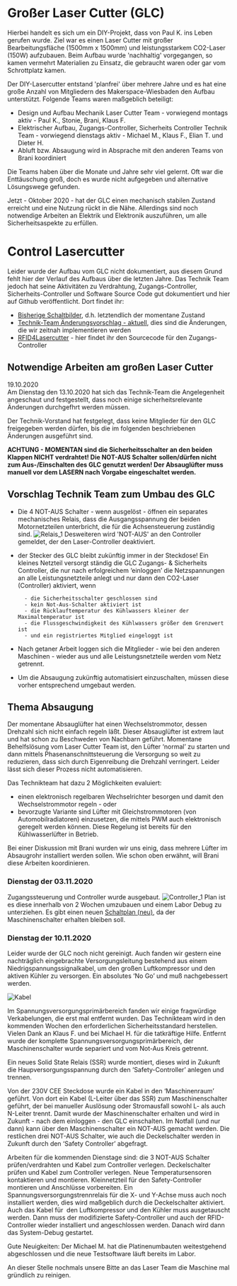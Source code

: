 # Großer Laser Cutter (GLC)
Hierbei handelt es sich um ein DIY-Projekt, dass von Paul K. ins Leben gerufen wurde. Ziel war es einen Laser Cutter mit großer Bearbeitungsfläche (1500mm x 1500mm) und leistungsstarkem CO2-Laser (150W) aufzubauen. Beim Aufbau wurde 'nachhaltig' vorgegangen, so kamen vermehrt Materialien zu Einsatz, die gebraucht waren oder gar vom Schrottplatz kamen.

Der DIY-Lasercutter entstand 'planfrei' über mehrere Jahre und es hat eine große Anzahl von Mitgliedern des Makerspace-Wiesbaden den Aufbau unterstützt. 
Folgende Teams waren maßgeblich beteiligt:
- Design und Aufbau Mechanik
Laser Cutter Team - vorwiegend montags aktiv - Paul K., Stonie, Brani, Klaus F.
- Elektrischer Aufbau, Zugangs-Controller, Sicherheits Controller
Technik Team - vorwiegend dienstags aktiv - Michael M., Klaus F., Elian T. und Dieter H.
- Abluft bzw. Absaugung
wird in Absprache mit den anderen Teams von Brani koordiniert

Die Teams haben über die Monate und Jahre sehr viel gelernt. Oft war die Enttäuschung groß, doch es wurde nicht aufgegeben und alternative Lösungswege gefunden.

Jetzt - Oktober 2020 - hat der GLC einen mechanisch stabilen Zustand erreicht und eine Nutzung rückt in die Nähe.
Allerdings sind noch notwendige Arbeiten an Elektrik und Elektronik auszuführen, um alle Sicherheitsaspekte zu erfüllen.

<h1>Control Lasercutter</h1>
Leider wurde der Aufbau vom GLC nicht dokumentiert, aus diesem Grund fehlt hier der Verlauf des Aufbaus über die letzten Jahre.
Das Technik Team jedoch hat seine Aktivitäten zu Verdrahtung, Zugangs-Controller, Sicherheits-Controller und Software Source Code gut dokumentiert und hier auf Github veröffentlicht. 
Dort findet ihr:

- [Bisherige Schaltbilder](doc/Schaltpläne_gr_LasercutterV5.pdf), d.h. letztendlich der momentane Zustand
- [Technik-Team Änderungsvorschlag - aktuell](doc/Schaltpläne_gr_LasercutterV6.pdf), dies sind die Änderungen, die wir zeitnah implementieren werden
- [RFID4Lasercutter](https://github.com/makerspace-wi/RFID4Lasercutter.git) - hier findet ihr den Sourcecode für den Zugangs-Controller

<h2>Notwendige Arbeiten am großen Laser Cutter</h2>
19.10.2020<br>
Am Dienstag den 13.10.2020 hat sich das Technik-Team die Angelegenheit angeschaut und festgestellt, dass noch einige sicherheitsrelevante Änderungen durchgefhrt werden müssen.

Der Technik-Vorstand hat festgelegt, dass keine Mitglieder für den GLC freigegeben werden dürfen, bis die im folgenden beschriebenen Änderungen ausgeführt sind.

		
<b>ACHTUNG - MOMENTAN sind die Sicherheitsschalter an den beiden Klappen NICHT verdrahtet!
Die NOT-AUS Schalter sollen/dürfen nicht zum Aus-/Einschalten des GLC genutzt werden!
Der Absauglüfter muss manuell vor dem LASERN nach Vorgabe eingeschaltet werden.
</b>

<h2>Vorschlag Technik Team zum Umbau des GLC</h2>

- Die 4 NOT-AUS Schalter - wenn ausgelöst - öffnen ein separates mechanisches Relais, dass die Ausgangsspannung der beiden Motornetzteilen unterbricht, die für die Achsensteuerung zuständig sind.
![Relais_1](doc/IMG_20201015_221211.jpg)
Desweiteren wird 'NOT-AUS' an den Controller gemeldet, der den Laser-Controller deaktiviert.
- der Stecker des GLC bleibt zukünftig immer in der Steckdose! Ein kleines Netzteil
versorgt ständig die GLC Zugangs- & Sicherheits Controller, die nur nach erfolgreichem ‘einloggen’ die Netzspannungen an alle Leistungsnetzteile anlegt und nur dann den CO2-Laser (Controller) aktiviert, wenn

		- die Sicherheitsschalter geschlossen sind
		- kein Not-Aus-Schalter aktiviert ist
		- die Rücklauftemperatur des Kühlwassers kleiner der Maximaltemperatur ist
		- die Flussgeschwindigkeit des Kühlwassers größer dem Grenzwert ist
		- und ein registriertes Mitglied eingeloggt ist

- Nach getaner Arbeit loggen sich die Mitglieder - wie bei den anderen Maschinen - wieder aus und alle Leistungsnetzteile werden vom Netz getrennt.

- Um die Absaugung zukünftig automatisiert einzuschalten, müssen diese vorher entsprechend umgebaut werden.

<h2>Thema Absaugung</h2>
Der momentane Absauglüfter hat einen Wechselstrommotor, dessen Drehzahl sich nicht einfach regeln läßt.
Dieser Absauglüfter ist extrem laut und hat schon zu Beschweden von Nachbarn geführt.
Momentane Behelfslösung vom Laser Cutter Team ist, den Lüfter ‘normal’ zu starten und dann mittels Phasenanschnittsteuerung die Versorgung so weit zu reduzieren, dass sich durch Eigenreibung die Drehzahl verringert.
Leider lässt sich dieser Prozess nicht automatisieren.

Das Technikteam hat dazu 2 Möglichkeiten evaluiert:

- einen elektronisch regelbaren	Wechselrichter besorgen und damit den Wechselstrommotor regeln - oder	
- bevorzugte Variante sind Lüfter mit Gleichstrommotoren (von Automobilradiatoren) einzusetzen, die mittels PWM auch elektronisch geregelt werden können. Diese Regelung ist bereits für den Kühlwasserlüfter in Betrieb.

Bei einer Diskussion mit Brani wurden wir uns einig, dass mehrere Lüfter im Absaugrohr installiert werden sollen. Wie schon oben erwähnt, will Brani diese Arbeiten koordinieren.

<h3>Dienstag der 03.11.2020</h3>

Zugangssteuerung und Controller wurde ausgebaut.
![Controller_1](doc/IMG_7328.jpg)
Plan ist es diese innerhalb von 2 Wochen umzubauen und einem Labor Debug zu unterziehen.
Es gibt einen neuen [Schaltplan (neu)](doc/Schaltpläne_gr_LasercutterV6.pdf), da der Maschinenschalter erhalten bleiben soll.


<h3>Dienstag der 10.11.2020</h3>

Leider wurde der GLC noch nicht gereinigt. Auch fanden wir gestern eine nachträglich eingebrachte Versorgungsleitung bestehend aus einem Niedrigspannungssignalkabel, um den großen Luftkompressor und den aktiven Kühler zu versorgen. Ein absolutes ‘No Go’ und muß nachgebessert werden.

![Kabel](doc/IMG_7355.jpg)

Im Spannungsversorgungsprimärbereich fanden wir einige fragwürdige Verkabelungen, die erst mal entfernt wurden.
Das Technikteam wird in den kommenden Wochen den erforderlichen Sicherheitsstandard herstellen.
Vielen Dank an Klaus F. und bei Michael H. für die tatkräftige Hilfe.
Entfernt wurde der komplette Spannungsversorgungsprimärbereich, der Maschinenschalter wurde separiert und vom Not-Aus Kreis getrennt.

Ein neues Solid State Relais (SSR) wurde montiert, dieses wird in Zukunft die Haupversorgungsspannung durch den ‘Safety-Controller’ anlegen und trennen.

Von der 230V CEE Steckdose wurde ein Kabel in den ‘Maschinenraum’ geführt.
Von dort ein Kabel (L-Leiter über das SSR) zum Maschinenschalter geführt, der bei manueller Auslösung oder Stromausfall sowohl L- als auch N-Leiter trennt.
Damit wurde der Maschinenschalter erhalten und wird in Zukunft - nach dem einloggen - den GLC einschalten.
Im Notfall (und nur dann) kann über den Maschinenschalter ein NOT-AUS gemacht werden.
Die restlichen drei NOT-AUS Schalter, wie auch die Deckelschalter werden in Zukunft durch den ‘Safety Controller’ abgefragt.

Arbeiten für die kommenden Dienstage sind: 
die 3 NOT-AUS Schalter prüfen/verdrahten und Kabel zum Controller verlegen. Deckelschalter prüfen und Kabel zum Controller verlegen. Neue Temperatursensoren kontaktieren und montieren. Kleinnetzteil für den Safety-Controller montieren und Anschlüsse vorbereiten.
Ein Spannungsversorgungstrennrelais für die X- und Y-Achse muss auch noch installiert werden, dies wird maßgeblich durch die Deckelschalter aktiviert.
Auch das Kabel für  den Luftkompressor und den Kühler muss ausgetauscht werden.
Dann muss der modifizierte Safety-Controller und auch der RFID-Controller wieder installiert und angeschlossen werden.
Danach wird dann das System-Debug gestartet.

Gute Neuigkeiten: Der Michael M. hat die Platinenumbauten weitestgehend abgeschlossen und die neue Testsoftware läuft bereits im Labor.

An dieser Stelle nochmals unsere Bitte an das Laser Team die Maschine mal gründlich zu reinigen.
